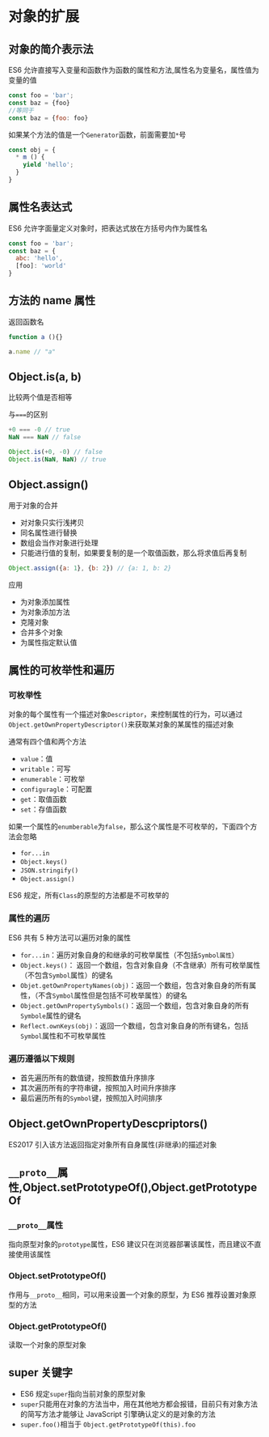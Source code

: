 # 对象的扩展

## 对象的简介表示法

ES6 允许直接写入变量和函数作为函数的属性和方法,属性名为变量名，属性值为变量的值

```javascript
const foo = 'bar';
const baz = {foo}
//等同于
const baz = {foo: foo}
```

如果某个方法的值是一个`Generator`函数，前面需要加`*`号

```javascript
const obj = {
  * m () {
    yield 'hello';
  }
}
```

## 属性名表达式

ES6 允许字面量定义对象时，把表达式放在方括号内作为属性名

```javascript
const foo = 'bar';
const baz = {
  abc: 'hello',
  [foo]: 'world'
}
```

## 方法的 name 属性

返回函数名

```javascript
function a (){}

a.name // "a"
```

## Object.is(a, b)

比较两个值是否相等

与`===`的区别

```javascript
+0 === -0 // true
NaN === NaN // false

Object.is(+0, -0) // false
Object.is(NaN, NaN) // true
```

## Object.assign()

用于对象的合并

* 对对象只实行浅拷贝
* 同名属性进行替换
* 数组会当作对象进行处理
* 只能进行值的复制，如果要复制的是一个取值函数，那么将求值后再复制

```javascript
Object.assign({a: 1}, {b: 2}) // {a: 1, b: 2}
```

应用

* 为对象添加属性
* 为对象添加方法
* 克隆对象
* 合并多个对象
* 为属性指定默认值

## 属性的可枚举性和遍历

### 可枚举性

对象的每个属性有一个描述对象`Descriptor`，来控制属性的行为，可以通过`Object.getOwnPropertyDescriptor()`来获取某对象的某属性的描述对象

通常有四个值和两个方法

* `value`：值
* `writable`：可写
* `enumerable`：可枚举
* `configuragle`：可配置
* `get`：取值函数
* `set`：存值函数

如果一个属性的`enumberable`为`false`，那么这个属性是不可枚举的，下面四个方法会忽略

* `for...in`
* `Object.keys()`
* `JSON.stringify()`
* `Object.assign()`

ES6 规定，所有`Class`的原型的方法都是不可枚举的

### 属性的遍历

ES6 共有 5 种方法可以遍历对象的属性

* `for...in`：遍历对象自身的和继承的可枚举属性（不包括`Symbol属性`）
* `Object.keys()`： 返回一个数组，包含对象自身（不含继承）所有可枚举属性（不包含`Symbol`属性）的键名
* `Objet.getOwnPropertyNames(obj)`：返回一个数组，包含对象自身的所有属性，（不含`Symbol`属性但是包括不可枚举属性）的键名
* `Object.getOwnPropertySymbols()`：返回一个数组，包含对象自身的所有`Symbole`属性的键名
* `Reflect.ownKeys(obj)`：返回一个数组，包含对象自身的所有键名，包括`Symbol`属性和不可枚举属性

### 遍历遵循以下规则

* 首先遍历所有的数值键，按照数值升序排序
* 其次遍历所有的字符串键，按照加入时间升序排序
* 最后遍历所有的`Symbol`键，按照加入时间排序

## Object.getOwnPropertyDescpriptors()

ES2017 引入该方法返回指定对象所有自身属性(非继承)的描述对象

## `__proto__`属性,Object.setPrototypeOf(),Object.getPrototypeOf

### `__proto__`属性

指向原型对象的`prototype`属性，ES6 建议只在浏览器部署该属性，而且建议不直接使用该属性

### Object.setPrototypeOf()

作用与`__proto__`相同，可以用来设置一个对象的原型，为 ES6 推荐设置对象原型的方法

### Object.getPrototypeOf()

读取一个对象的原型对象

## super 关键字

* ES6 规定`super`指向当前对象的原型对象
* `super`只能用在对象的方法当中，用在其他地方都会报错，目前只有对象方法的简写方法才能够让 JavaScript 引擎确认定义的是对象的方法
* `super.foo()`相当于 `Object.getPrototypeOf(this).foo`